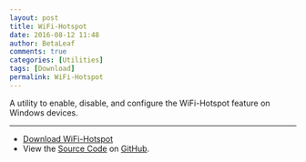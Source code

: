 ```yaml
---
layout: post
title: WiFi-Hotspot
date: 2016-08-12 11:48
author: BetaLeaf
comments: true
categories: [Utilities]
tags: [Download]
permalink: WiFi-Hotspot
---
```


A utility to enable, disable, and configure the WiFi-Hotspot feature on Windows devices. 

---

  - [<i class="fa fa-download"></i> Download WiFi-Hotspot](https://github.com/BetaLeaf/WiFi-Hotspot/releases)  
  - View the [<i class="fa fa-file-code-o"></i> Source Code](https://github.com/BetaLeaf/WiFi-Hotspot/releases) on [<i class="fa fa-github"></i> GitHub](https://github.com/BetaLeaf/WiFi-Hotspot).
